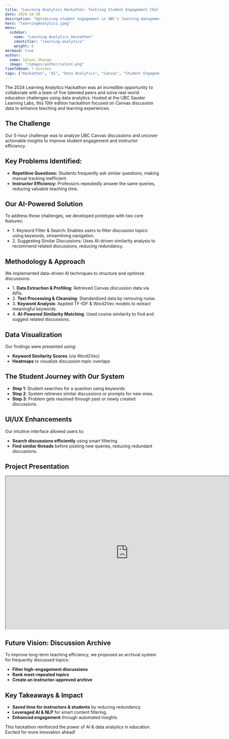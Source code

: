 ```yaml
---
title: "Learning Analytics Hackathon: Tackling Student Engagement Challenges Through Canvas Data"
date: 2024-10-30
description: "Optimizing student engagement in UBC’s learning management system using AI and data analytics."
hero: "learningAnalytics.jpeg"
menu:
  sidebar:
    name: "Learning Analytics Hackathon"
    identifier: "learning-analytics"
    weight: 6
mermaid: true
author:
  name: Saloni Gharge
  image: "/images/author/saloni.png"
timeToRead: 7 minutes
tags: ["Hackathon", "AI", "Data Analytics", "Canvas", "Student Engagement"]
---
```

The 2024 Learning Analytics Hackathon was an incredible opportunity to collaborate with a team of five talented peers and solve real-world education challenges using data analytics. Hosted at the UBC Sauder Learning Labs, this 10th edition hackathon focused on Canvas discussion data to enhance teaching and learning experiences.

## The Challenge  
Our 5-hour challenge was to analyze UBC Canvas discussions and uncover actionable insights to improve student engagement and instructor efficiency.

## **Key Problems Identified:**  
- **Repetitive Questions:** Students frequently ask similar questions, making manual tracking inefficient.  
- **Instructor Efficiency:** Professors repeatedly answer the same queries, reducing valuable teaching time.

## Our AI-Powered Solution  
To address these challenges, we developed prototype with two core features:  
- 1️. Keyword Filter & Search: Enables users to filter discussion topics using keywords, streamlining navigation.  
- 2️. Suggesting Similar Discussions: Uses AI-driven similarity analysis to recommend related discussions, reducing redundancy.  

## Methodology & Approach  
We implemented data-driven AI techniques to structure and optimize discussions:  
- 1️. **Data Extraction & Profiling**: Retrieved Canvas discussion data via APIs.  
- 2️. **Text Processing & Cleansing**: Standardized data by removing noise.  
- 3️. **Keyword Analysis**: Applied TF-IDF & Word2Vec models to extract meaningful keywords.  
- 4️. **AI-Powered Similarity Matching**: Used cosine similarity to find and suggest related discussions.  

## Data Visualization  
Our findings were presented using:  
- **Keyword Similarity Scores** (via Word2Vec)
- **Heatmaps** to visualize discussion topic overlaps 

## **The Student Journey with Our System**  
- **Step 1**: Student searches for a question using keywords.  
- **Step 2**: System retrieves similar discussions or prompts for new ones.  
- **Step 3**: Problem gets resolved through past or newly created discussions.  

## **UI/UX Enhancements**  
Our intuitive interface allowed users to:  
- **Search discussions efficiently** using smart filtering.  
- **Find similar threads** before posting new queries, reducing redundant discussions.

## Project Presentation
<iframe src="https://docs.google.com/presentation/d/19uiEWZ-SJzBqUA5oo60chiIovP-j_DBg/embed?start=false&loop=false&delayms=3000" 
        width="800" 
        height="500" 
        allowfullscreen>
</iframe>

## Future Vision: **Discussion Archive**  
To improve long-term teaching efficiency, we proposed an archival system for frequently discussed topics:  
- **Filter high-engagement discussions**
- **Rank most-repeated topics**
- **Create an instructor-approved archive**  

## Key Takeaways & Impact
- **Saved time for instructors & students** by reducing redundancy.
- **Leveraged AI & NLP** for smart content filtering.
- **Enhanced engagement** through automated insights.  

This hackathon reinforced the power of AI & data analytics in education. Excited for more innovation ahead!  


